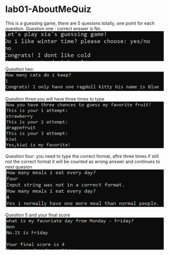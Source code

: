 # lab01-AboutMeQuiz
 This is a guessing game, there are 5 quesions totally, one point for each question.
 Question one : correct answer is No.
![screenshot](1.jpg)

 Question two:
![screenshot](2.jpg)


Question three:you will have three times to type
![screenshot](3.jpg)


Question four: you need to type the correct format, aftre three times if still not the correct format it will be counted as wrong answer and continues to next quesion
![screenshot](4.jpg)


Question 5 and your final score
![screenshot](5.jpg)
